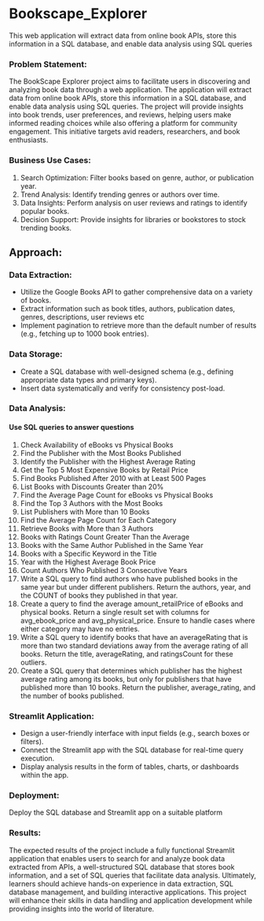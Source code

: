 # Bookscape_Explorer
This web application will extract data from online book APIs, store this information in a SQL database, and enable data analysis using SQL queries

### Problem Statement:
The BookScape Explorer project aims to facilitate users in discovering and analyzing book data through a web application. The application will extract data from online book APIs, store this information in a SQL database, and enable data analysis using SQL queries. The project will provide insights into book trends, user preferences, and reviews, helping users make informed reading choices while also offering a platform for community engagement. This initiative targets avid readers, researchers, and book enthusiasts.

### Business Use Cases:
 1. Search Optimization: Filter books based on genre, author, or publication year.
 2. Trend Analysis: Identify trending genres or authors over time.
 3. Data Insights: Perform analysis on user reviews and ratings to identify popular books.
 4. Decision Support: Provide insights for libraries or bookstores to stock trending books.

## Approach:
### Data Extraction: 
 - Utilize the Google Books API to gather comprehensive data on a variety of books.
 - Extract information such as book titles, authors, publication dates, genres, descriptions, user reviews etc
 - Implement pagination to retrieve more than the default number of results (e.g., fetching up to 1000 book entries).

### Data Storage: 
 - Create a SQL database with well-designed schema (e.g., defining appropriate data types and primary keys).
 - Insert data systematically and verify for consistency post-load.
### Data Analysis:
#### Use SQL queries to answer questions
 1. Check Availability of eBooks vs Physical Books
 2. Find the Publisher with the Most Books Published
 3. Identify the Publisher with the Highest Average Rating
 4. Get the Top 5 Most Expensive Books by Retail Price
 5. Find Books Published After 2010 with at Least 500 Pages
 6. List Books with Discounts Greater than 20%
 7. Find the Average Page Count for eBooks vs Physical Books
 8. Find the Top 3 Authors with the Most Books
 9. List Publishers with More than 10 Books
 10. Find the Average Page Count for Each Category
 11. Retrieve Books with More than 3 Authors
 12. Books with Ratings Count Greater Than the Average
 13. Books with the Same Author Published in the Same Year
 14. Books with a Specific Keyword in the Title
 15. Year with the Highest Average Book Price
 16. Count Authors Who Published 3 Consecutive Years
 17. Write a SQL query to find authors who have published books in the same year but under different publishers. Return the authors, year, and the COUNT of books they published in that year.
 18. Create a query to find the average amount_retailPrice of eBooks and physical books. Return a single result set with columns for avg_ebook_price and avg_physical_price. Ensure to handle cases where either category may have no entries.
 19. Write a SQL query to identify books that have an averageRating that is more than two standard deviations away from the average rating of all books. Return the title, averageRating, and ratingsCount for these outliers.
 20. Create a SQL query that determines which publisher has the highest average rating among its books, but only for publishers that have published more than 10 books. Return the publisher, average_rating, and the number of books published.


### Streamlit Application:
 - Design a user-friendly interface with input fields (e.g., search boxes or filters).
 - Connect the Streamlit app with the SQL database for real-time query execution.
 - Display analysis results in the form of tables, charts, or dashboards within the app.
### Deployment:
Deploy the SQL database and Streamlit app on a suitable platform 

### Results: 
The expected results of the project include a fully functional Streamlit application that enables users to search for and analyze book data extracted from APIs, a well-structured SQL database that stores book information, and a set of SQL queries that facilitate data analysis. Ultimately, learners should achieve hands-on experience in data extraction, SQL database management, and building interactive applications. This project will enhance their skills in data handling and application development while providing insights into the world of literature.

